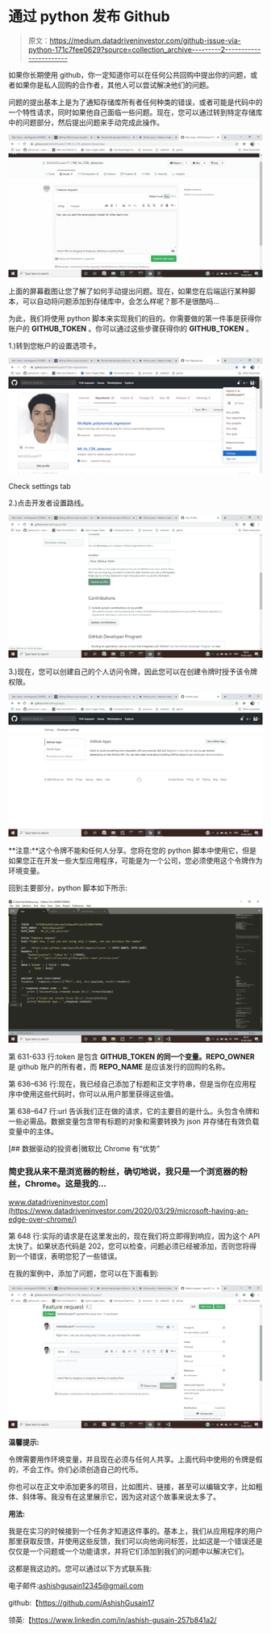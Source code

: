 # 通过 python 发布 Github

> 原文：<https://medium.datadriveninvestor.com/github-issue-via-python-171c7fee0629?source=collection_archive---------2----------------------->

如果你长期使用 github，你一定知道你可以在任何公共回购中提出你的问题，或者如果你是私人回购的合作者，其他人可以尝试解决他们的问题。

问题的提出基本上是为了通知存储库所有者任何种类的错误，或者可能是代码中的一个特性请求，同时如果他自己面临一些问题。现在，您可以通过转到特定存储库中的问题部分，然后提出问题来手动完成此操作。

![](img/ed7c19c5578b65230faed0671794385a.png)

上面的屏幕截图让您了解了如何手动提出问题。现在，如果您在后端运行某种脚本，可以自动将问题添加到存储库中，会怎么样呢？那不是很酷吗…

为此，我们将使用 python 脚本来实现我们的目的。你需要做的第一件事是获得你账户的 **GITHUB_TOKEN** 。你可以通过这些步骤获得你的 **GITHUB_TOKEN** 。

1.)转到您帐户的设置选项卡。

![](img/8edf584441e12b3ea46b848bd760e574.png)

Check settings tab

2.)点击开发者设置路线。

![](img/bf60274629293dfbcf00966a6846d391.png)

3.)现在，您可以创建自己的个人访问令牌，因此您可以在创建令牌时授予该令牌权限。

![](img/71c8e6a727d0d1c92abd453059074a54.png)

**注意:**这个令牌不能和任何人分享。您将在您的 python 脚本中使用它，但是如果您正在开发一些大型应用程序，可能是为一个公司，您必须使用这个令牌作为环境变量。

回到主要部分，python 脚本如下所示:

![](img/ded5ae88c5b4c1ab0ffbd32bcfdb205e.png)

第 631-633 行:token 是包含 **GITHUB_TOKEN 的同一个变量。REPO_OWNER** 是 github 账户的所有者，而 **REPO_NAME** 是应该发行的回购的名称。

第 636–636 行:现在，我已经自己添加了标题和正文字符串，但是当你在应用程序中使用这些代码时，你可以从用户那里获得这些值。

第 638–647 行:url 告诉我们正在做的请求，它的主要目的是什么。头包含令牌和一些必需品。数据变量包含带有标题的对象和需要转换为 json 并存储在有效负载变量中的主体。

[](https://www.datadriveninvestor.com/2020/03/29/microsoft-having-an-edge-over-chrome/) [## 数据驱动的投资者|微软比 Chrome 有“优势”

### 简史我从来不是浏览器的粉丝，确切地说，我只是一个浏览器的粉丝，Chrome。这是我的…

www.datadriveninvestor.com](https://www.datadriveninvestor.com/2020/03/29/microsoft-having-an-edge-over-chrome/) 

第 648 行:实际的请求是在这里发出的，现在我们将立即得到响应，因为这个 API 太快了。如果状态代码是 202，您可以检查，问题必须已经被添加，否则您将得到一个错误，表明您犯了一些错误。

在我的案例中，添加了问题，您可以在下面看到:

![](img/effb9882529c78dbd3dec253882b7cc4.png)

**温馨提示:**

令牌需要用作环境变量，并且现在必须与任何人共享。上面代码中使用的令牌是假的，不会工作。你们必须创造自己的代币。

你也可以在正文中添加更多的项目，比如图片、链接，甚至可以编辑文字，比如粗体、斜体等。我没有在这里展示它，因为这对这个故事来说太多了。

**用法:**

我是在实习的时候接到一个任务才知道这件事的。基本上，我们从应用程序的用户那里获取反馈，并使用这些反馈，我们可以向他询问标签，比如这是一个错误还是仅仅是一个问题或一个功能请求，并将它们添加到我们的问题中以解决它们。

这都是我这边的。您可以通过以下方式联系我:

电子邮件:ashishgusain12345@gmail.com

github:【https://github.com/AshishGusain17 

领英:【https://www.linkedin.com/in/ashish-gusain-257b841a2/ 